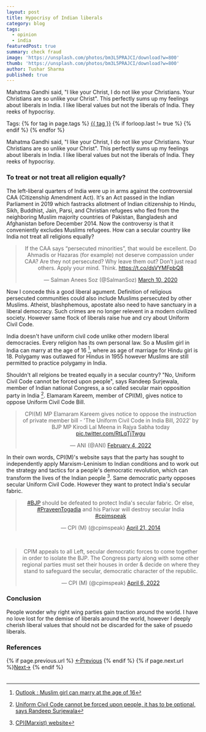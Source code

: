 ```yaml
---
layout: post
title: Hypocrisy of Indian liberals
category: blog
tags:
  - opinion
  - india
featuredPost: true
summary: check fraud
image: 'https://unsplash.com/photos/bm3L5PRAJCI/download?w=800'
thumb: 'https://unsplash.com/photos/bm3L5PRAJCI/download?w=800'
author: Tushar Sharma
published: true
---
```


Mahatma Gandhi said, "I like your Christ, I do not like your Christians. Your Christians are so unlike your Christ". This perfectly sums up my feelings about liberals in India. I like liberal values but not the liberals of India. They reeks of hypocrisy.<!-- truncate_here -->
<p>Tags: {% for tag in page.tags %} <a class="mytag" href="/tag/{{ tag }}" title="View posts tagged with &quot;{{ tag }}&quot;">{{ tag }}</a>  {% if forloop.last != true %} {% endif %} {% endfor %} </p>

Mahatma Gandhi said, "I like your Christ, I do not like your Christians. Your Christians are so unlike your Christ". This perfectly sums up my feelings about liberals in India. I like liberal values but not the liberals of India. They reeks of hypocrisy.

### To treat or not treat all religion equally?

The left-liberal quarters of India were up in arms against the controversial CAA (Citizenship Amendment Act). It's an Act passed in the Indian Parliament in 2019 which fastracks allotment of Indian citizenship to Hindu, Sikh, Buddhist, Jain, Parsi, and Christian refugees who fled from the neighboring Muslim majority countries of Pakistan, Bangladesh and Afghanistan before December 2014. Now the controversy is that it conveniently excludes Muslims refugees. How can a secular country like India not treat all religions equally?

<center>
<blockquote class="twitter-tweet"><p lang="en" dir="ltr">If the CAA says “persecuted minorities”, that would be excellent. Do Ahmadis or Hazaras (for example) not deserve compassion under CAA? Are they not persecuted? Why leave them out? Don’t just read others. Apply your mind. Think. <a href="https://t.co/dsVYMFpbQ8">https://t.co/dsVYMFpbQ8</a></p>&mdash; Salman Anees Soz (@SalmanSoz) <a href="https://twitter.com/SalmanSoz/status/1237354916705964033?ref_src=twsrc%5Etfw">March 10, 2020</a></blockquote> <script async src="https://platform.twitter.com/widgets.js" charset="utf-8"></script>
</center>

Now I concede this a good liberal agument. Definition of religious persecuted communities could also include Muslims persecuted by other Muslims. Atheist, blashphemous, apostate also need to have sanctuary in a liberal democracy. Such crimes are no longer relevent in a modern civilized society. However same flock of liberals raise hue and cry about Uniform Civil Code. 


India doesn't have uniform civil code unlike other modern liberal democracies. Every religion has its own personal law. So a Muslim girl in India can marry at the age of 16 [^high-court-muslim-age], where as age of marriage for Hindu girl is 18. Polygamy was outlawed for Hindus in 1955 however Muslims are still permitted to practice polygamy in India.

Shouldn't all relgions be treated equally in a secular country? "No, Uniform Civil Code cannot be forced upon people", says Randeep Surjewala, member of Indian national Congress, a so called secular main opposition party in India [^national-herald-ucc]. Elamaram Kareem, member of CPI(M), gives notice to oppose Uniform Civil Code Bill.

<center>
<blockquote class="twitter-tweet"><p lang="en" dir="ltr">CPI(M) MP Elamaram Kareem gives notice to oppose the instruction of private member bill - &#39;The Uniform Civil Code in India Bill, 2022&#39; by BJP MP Kirodi Lal Meena in Rajya Sabha today <a href="https://t.co/RtLqTjTwgu">pic.twitter.com/RtLqTjTwgu</a></p>&mdash; ANI (@ANI) <a href="https://twitter.com/ANI/status/1489468675874713609?ref_src=twsrc%5Etfw">February 4, 2022</a></blockquote> <script async src="https://platform.twitter.com/widgets.js" charset="utf-8"></script>
</center>

In their own words, CPI(M)'s website says that the party has sought to independently apply Marxism-Leninism to Indian conditions and to work out the strategy and tactics for a people's democratic revolution, which can transform the lives of the Indian people [^cpi]. Same democratic party opposes secular Uniform Civil Code. However they want to protect India's secular fabric. 

<center>
<blockquote class="twitter-tweet"><p lang="en" dir="ltr"><a href="https://twitter.com/hashtag/BJP?src=hash&amp;ref_src=twsrc%5Etfw">#BJP</a> should be defeated to protect India&#39;s secular fabric. Or else, <a href="https://twitter.com/hashtag/PraveenTogadia?src=hash&amp;ref_src=twsrc%5Etfw">#PraveenTogadia</a> and his Parivar will destroy secular India <a href="https://twitter.com/hashtag/cpimspeak?src=hash&amp;ref_src=twsrc%5Etfw">#cpimspeak</a></p>&mdash; CPI (M) (@cpimspeak) <a href="https://twitter.com/cpimspeak/status/458228011054419968?ref_src=twsrc%5Etfw">April 21, 2014</a></blockquote> <script async src="https://platform.twitter.com/widgets.js" charset="utf-8"></script> <br>

<blockquote class="twitter-tweet"><p lang="en" dir="ltr">CPIM appeals to all Left, secular democratic forces to come together in order to isolate the BJP. The Congress party along with some other regional parties must set their houses in order &amp; decide on where they stand to safeguard the secular, democratic character of the republic.</p>&mdash; CPI (M) (@cpimspeak) <a href="https://twitter.com/cpimspeak/status/1511592040622026756?ref_src=twsrc%5Etfw">April 6, 2022</a></blockquote> <script async src="https://platform.twitter.com/widgets.js" charset="utf-8"></script>
</center>

### Conclusion 

People wonder why right wing parties gain traction around the world. I have no love lost for the demise of liberals around the world, however I deeply cherish liberal values that should not be discarded for the sake of psuedo liberals.
### References


[^high-court-muslim-age]: [Outlook : Muslim girl can marry at the age of 16](https://www.outlookindia.com/national/muslim-girls-can-marry-at-the-age-of-16-high-court-upholds-marriage-of-minor-news-203452#:~:text=Home%20National-,Muslim%20Girls%20Can%20Marry%20At%20The%20Age%20Of%2016%3A%20High,are%20one%20and%20the%20same')
[^national-herald-ucc]: [Uniform Civil Code cannot be forced upon people, it has to be optional, says Randeep Surjewala](https://www.nationalheraldindia.com/india/uniform-civil-code-cannot-be-forced-upon-people-it-has-to-be-optional-says-randeep-surjewala)
[^cpi]: [CPI(Marxist) website](https://cpim.org/page/about-us)

<nav class="pagination clear" style="padding-bottom:20px;">
{% if page.previous.url %} <a class="prev-item" href="{{page.previous.url}}" title="Previous Post: {{page.previous.title}}">&larr;Previous</a>   {% endif %}  {% if page.next.url %}<a class="next-item" href="{{page.next.url}}" title="Next Post: {{page.next.title}}">Next&rarr;</a>         {% endif %}
</nav>
